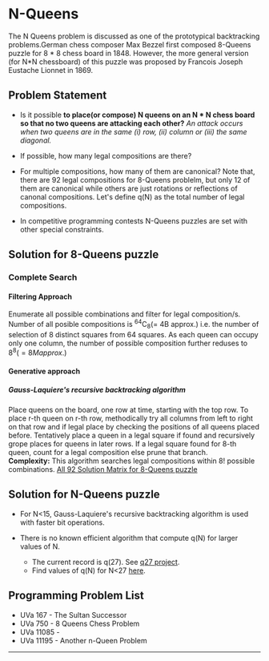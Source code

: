 # N-Queens

The N Queens problem is discussed as one of the prototypical backtracking problems.German chess composer Max Bezzel first composed 8-Queens puzzle for 8 * 8 chess board in 1848. However, the more general version (for N*N chessboard) of this puzzle was proposed by Francois Joseph Eustache Lionnet in 1869. 

## Problem Statement

* Is it possible **to place(or compose) N queens on an N * N chess board so that no two queens are attacking each other?** *An attack occurs when two queens are in the same (i) row, (ii) column or (iii) the same diagonal.*  

* If possible, how many legal compositions are there?  

* For multiple compositions, how many of them are canonical? Note that, there are 92 legal compositions for 8-Queens problelm, but only 12 of them are canonical while others are just rotations or reflections of canonal compositions. Let's define q(N) as the total number of legal compositions.  

* In competitive programming contests N-Queens puzzles are set with other special constraints.


## Solution for 8-Queens puzzle

### Complete Search

#### Filtering Approach

Enumerate all possible combinations and filter for legal composition/s. Number of all posible compositions is <sup>64</sup>C<sub>8</sub>(= 4B approx.) i.e. the number of selection of 8 distinct squares from 64 squares. As each queen can occupy only one column, the number of possible composition further reduses to $8^8 (= 8M approx.)$
        
#### Generative approach

##### Gauss-Laquiere's recursive backtracking algorithm  

Place queens on the board, one row at time, starting with the top row. To place r-th queen on r-th row, methodically try all columns from left to right on that row and if legal place by checking the positions of all queens placed before. Tentatively place a queen in a legal square if found and recursively grope places for queens in later rows. If a legal square found for 8-th queen, count for a legal composition else prune that branch.  
**Complexity:** This algorithm searches legal compositions within $8!$ possible combinations. [All 92 Solution Matrix for 8-Queens puzzle][0]


## Solution for N-Queens puzzle

* For N<15, Gauss-Laquiere's recursive backtracking algorithm is used with faster bit operations.  

* There is no known efficient algorithm that compute q(N) for larger values of N.   
    * The current record is q(27). See [q27 project][1]. 
    * Find values of q(N) for N<27 [here][2].
 

## Programming Problem List
* UVa 167 - The Sultan Successor
* UVa 750 - 8 Queens Chess Problem
* UVa 11085 - 
* UVa 11195 - Another n-Queen Problem

***


[0]: Eight_queen_solution.md
[1]: https://github.com/preusser/q27
[2]: https://www.datagenetics.com/blog/august42012/
